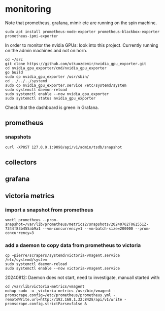 # monitoring

Note that prometheus, grafana, mimir etc are running on the spin machine.
```
sudo apt install prometheus-node-exporter prometheus-blackbox-exporter prometheus-ipmi-exporter
```
In order to monitor the nvidia GPUs: look into this project. Currently running on the admin machines and not on horn.
```
cd ~/src
git clone https://github.com/utkuozdemir/nvidia_gpu_exporter.git
cd nvidia_gpu_exporter/cmd/nvidia_gpu_exporter
go build
sudo cp nvidia_gpu_exporter /usr/sbin/
cd ../../../systemd
sudo cp nvidia_gpu_exporter.service /etc/systemd/system
sudo systemctl daemon-reload
sudo systemctl enable --now nvidia_gpu_exporter
sudo systemctl status nvidia_gpu_exporter
```

Check that the dashboard is green in Grafana.

## prometheus

### snapshots
```
curl -XPOST 127.0.0.1:9090/api/v1/admin/tsdb/snapshot
```


## collectors

## grafana

## victoria metrics

### import a snapshot from prometheus

```
vmctl prometheus --prom-snapshot=/var/lib/prometheus/metrics2/snapshots/20240702T061551Z-7344f83b455ab9a1 --vm-concurrency=1 --vm-batch-size=200000 --prom-concurrency=3
```

### add a daemon to copy data from prometheus to victoria

```
cp ~pierre/scrapers/systemd/victoria-vmagent.service /etc/systemd/system
sudo systemctl daemon-reload
sudo systemctl enable --now victoria-vmagent.service
```

20240812: Daemon does not start, need to investigate, manuall started with:

```
cd /var/lib/victoria-metrics/vmagent
nohup sudo -u _victoria-metrics /usr/bin/vmagent -promscrape.config=/etc/prometheus/prometheus.yml -remoteWrite.url=http://192.168.1.32:8428/api/v1/write -promscrape.config.strictParse=false &
```
